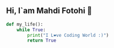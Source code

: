 ## Hi, I`am Mahdi Fotohi 👋
```python
def my_life():
    while True:
        print("I L❤ve Coding World :)")
        return True

```
